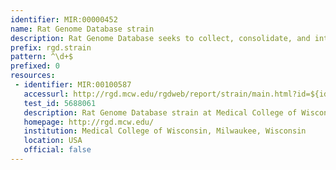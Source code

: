 ```yaml
---
identifier: MIR:00000452
name: Rat Genome Database strain
description: Rat Genome Database seeks to collect, consolidate, and integrate rat genomic and genetic data with curated functional and physiological data and make these data widely available to the scientific community. This collection references strain reports, which include a description of strain origin, disease, phenotype, genetics and immunology.
prefix: rgd.strain
pattern: ^\d+$
prefixed: 0
resources:
 - identifier: MIR:00100587
   accessurl: http://rgd.mcw.edu/rgdweb/report/strain/main.html?id=${id}
   test_id: 5688061
   description: Rat Genome Database strain at Medical College of Wisconsin
   homepage: http://rgd.mcw.edu/
   institution: Medical College of Wisconsin, Milwaukee, Wisconsin
   location: USA
   official: false
---
```

